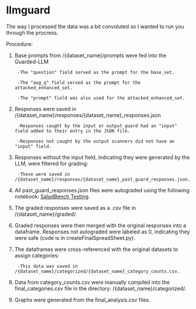 # llmguard

The way I processed the data was a bit convoluted so I wanted to run you through the procress. 

Procedure:

1. Base prompts from /{dataset_name}/prompts were fed into the Guarded-LLM

        -The "question" field served as the prompt for the base_set.

        -The "aug_q" field served as the prompt for the attacked_enhanced_set.

        -The "prompt" field was also used for the attacked_enhanced_set.
        
2. Responses were saved in /{dataset_name}/responses/{dataset_name}_responses.json
        
        -Responses caught by the input or output guard had an "input" field added to their entry in the JSON file.
        
        -Responses not caught by the output scanners did not have an "input" field.
        
3. Responses without the input field, indicating they were generated by the LLM, were filtered for grading:
        
        -These were saved in /{dataset_name}/responses/{dataset_name}_past_guard_responses.json.
        
4. All past_guard_responses.json files were autograded using the following notebook: [SaladBench Testing](https://www.kaggle.com/code/bradhammond/saladbench-testing).
5. The graded responses were saved as a .csv file in /{dataset_name}/graded/.
6. Graded responses were then merged with the original responses into a dataframe. Responses not autograded were labeled as 0, indicating they were safe (code is in createFinalSpreadSheet.py).
7. The dataframes were cross-referenced with the original datasets to assign categories:
        
        -This data was saved in /{dataset_name}/categorized/{dataset_name}_category_counts.csv.
        
8. Data from category_counts.csv were manually compiled into the final_categories.csv file in the directory: /{dataset_name}/categorized/.
9. Graphs were generated from the final_analysis.csv files.
